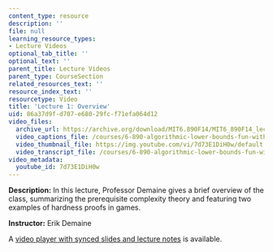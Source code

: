 ```yaml
---
content_type: resource
description: ''
file: null
learning_resource_types:
- Lecture Videos
optional_tab_title: ''
optional_text: ''
parent_title: Lecture Videos
parent_type: CourseSection
related_resources_text: ''
resource_index_text: ''
resourcetype: Video
title: 'Lecture 1: Overview'
uid: 86a37d9f-d707-e680-29fc-f71efa064d12
video_files:
  archive_url: https://archive.org/download/MIT6.890F14/MIT6_890F14_lec01_300k.mp4
  video_captions_file: /courses/6-890-algorithmic-lower-bounds-fun-with-hardness-proofs-fall-2014/c02fa9e7300d5a4b8fdb7ddaacb457fd_7d73E1DiH0w.vtt
  video_thumbnail_file: https://img.youtube.com/vi/7d73E1DiH0w/default.jpg
  video_transcript_file: /courses/6-890-algorithmic-lower-bounds-fun-with-hardness-proofs-fall-2014/a9b1835abd1e8ba93fd17587a722b0c9_7d73E1DiH0w.pdf
video_metadata:
  youtube_id: 7d73E1DiH0w
---
```


**Description:** In this lecture, Professor Demaine gives a brief overview of the class, summarizing the prerequisite complexity theory and featuring two examples of hardness proofs in games.

**Instructor:** Erik Demaine

A [video player with synced slides and lecture notes](http://courses.csail.mit.edu/6.890/fall14/lectures/L01.html) is available.